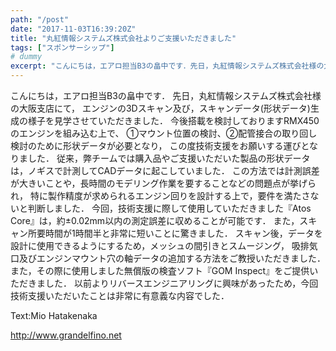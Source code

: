 ```yaml
---
path: "/post"
date: "2017-11-03T16:39:20Z"
title: "丸紅情報システムズ株式会社よりご支援いただきました"
tags: ["スポンサーシップ"]
# dummy
excerpt: "こんにちは，エアロ担当B3の畠中です．先日，丸紅情報システムズ株式会社様の大阪支店にて，エンジンの3Dスキャン及び，スキャンデータ(形状データ)生成の様子を見学させていただきました．今後搭載を検討し..."
---
```


こんにちは，エアロ担当B3の畠中です．
先日，丸紅情報システムズ株式会社様の大阪支店にて，
エンジンの3Dスキャン及び，スキャンデータ(形状データ)生成の様子を見学させていただきました．
今後搭載を検討しておりますRMX450のエンジンを組み込む上で、
①マウント位置の検討、②配管接合の取り回し検討のために形状データが必要となり，
この度技術支援をお願いする運びとなりました．
従来，弊チームでは購入品やご支援いただいた製品の形状データは，ノギスで計測してCADデータに起こしていました．
この方法では計測誤差が大きいことや，長時間のモデリング作業を要することなどの問題点が挙げられ，
特に製作精度が求められるエンジン回りを設計する上で，要件を満たさないと判断しました．
今回，技術支援に際して使用していただきました『Atos Core』は，約±0.02mm以内の測定誤差に収めることが可能です．
また，スキャン所要時間が1時間半と非常に短いことに驚きました．
スキャン後，データを設計に使用できるようにするため，メッシュの間引きとスムージング，
吸排気口及びエンジンマウント穴の軸データの追加する方法をご教授いただきました．
また，その際に使用しました無償版の検査ソフト『GOM Inspect』をご提供いただきました．
以前よりリバースエンジニアリングに興味があったため，今回技術支援いただいたことは非常に有意義な内容でした．

Text:Mio Hatakenaka

http://www.grandelfino.net